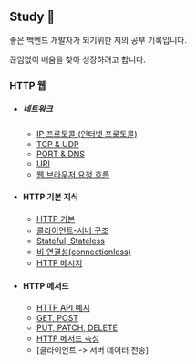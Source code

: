 ## Study 📖
좋은 백엔드 개발자가 되기위한 저의 공부 기록입니다.


끊임없이 배움을 찾아 성장하려고 합니다.



### HTTP 웹
* ##### 네트워크
  * [IP 프로토콜 (인터넷 프로토콜)](/HTTP/ip-protocol.md)
  * [TCP & UDP](/HTTP/tcp-udp.md)
  * [PORT & DNS](/HTTP/port-dns.md)
  * [URI](/HTTP/uri.md)
  * [웹 브라우저 요청 흐름](/HTTP/web.md)
* #### HTTP 기본 지식
  * [HTTP 기본](/HTTP/everyhttp.md)
  * [클라이언트-서버 구조](/HTTP/client-server.md)
  * [Stateful, Stateless](/HTTP/stateless.md)
  * [비 연결성(connectionless)](/HTTP/connectionless.md)
  * [HTTP 메시지](/HTTP/message.md)

* #### HTTP 메서드
  * [HTTP API 예시](/HTTP/httpapi.md)
  * [GET, POST](/HTTP/getpost.md)
  * [PUT, PATCH, DELETE](/HTTP/put-path-delete.md)
  * [HTTP 메서드 속성](/HTTP/attrib.md)
  * [클라이언트 -> 서버 데이터 전송]